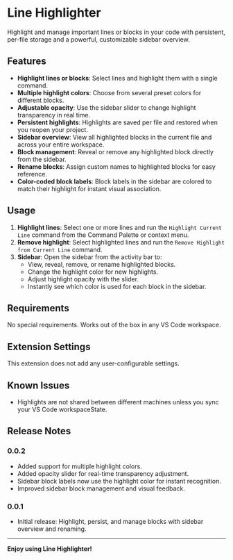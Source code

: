 # Line Highlighter

Highlight and manage important lines or blocks in your code with persistent, per-file storage and a powerful, customizable sidebar overview.

## Features

- **Highlight lines or blocks**: Select lines and highlight them with a single command.
- **Multiple highlight colors**: Choose from several preset colors for different blocks.
- **Adjustable opacity**: Use the sidebar slider to change highlight transparency in real time.
- **Persistent highlights**: Highlights are saved per file and restored when you reopen your project.
- **Sidebar overview**: View all highlighted blocks in the current file and across your entire workspace.
- **Block management**: Reveal or remove any highlighted block directly from the sidebar.
- **Rename blocks**: Assign custom names to highlighted blocks for easy reference.
- **Color-coded block labels**: Block labels in the sidebar are colored to match their highlight for instant visual association.

## Usage

1. **Highlight lines**: Select one or more lines and run the `Highlight Current Line` command from the Command Palette or context menu.
2. **Remove highlight**: Select highlighted lines and run the `Remove Highlight from Current Line` command.
3. **Sidebar**: Open the sidebar from the activity bar to:
   - View, reveal, remove, or rename highlighted blocks.
   - Change the highlight color for new highlights.
   - Adjust highlight opacity with the slider.
   - Instantly see which color is used for each block in the sidebar.

## Requirements

No special requirements. Works out of the box in any VS Code workspace.

## Extension Settings

This extension does not add any user-configurable settings.

## Known Issues

- Highlights are not shared between different machines unless you sync your VS Code workspaceState.

## Release Notes

### 0.0.2
- Added support for multiple highlight colors.
- Added opacity slider for real-time transparency adjustment.
- Sidebar block labels now use the highlight color for instant recognition.
- Improved sidebar block management and visual feedback.

### 0.0.1
- Initial release: Highlight, persist, and manage blocks with sidebar overview and renaming.

---

**Enjoy using Line Highlighter!**
